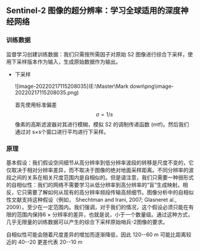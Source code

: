 ## Sentinel-2 图像的超分辨率：学习全球适用的深度神经网络

### 训练数据

监督学习创建训练数据：我们只需按所需因子对原始 S2 图像进行综合下采样，使用下采样版本作为输入，生成原始数据作为输出。

- 下采样

  ![image-20220217115208035](E:\Master\Mark down\png\image-20220217115208035.png)

  首先使用标准偏差$$
  \sigma =1/s
  $$像素的高斯滤波器对其进行模糊，模拟 S2 的调制传递函数 (mtf)。然后我们通过对 s×s个窗口进行平均进行下采样。

### 原理

基本假设：我们假设空间细节从高分辨率到低分辨率波段的转移是尺度不变的，它仅取决于相对分辨率差异，而不取决于图像的绝对地面采样距离。不同分辨率的波段之间的关系在相关尺度范围内是自相似的。但是请注意，我们只需要一种弱形式的自相似性：我们的网络不需要学习从低分辨率到高分辨率的“盲”生成映射。相反，它只需要了解如何从现有的高分辨率频段传输高频细节。图像分析中的自相似性文献支持这种假设（例如， Shechtman and Irani, 2007; Glasneret al., 2009）。至少在一定范围内。我们强调，对于我们的情况，这个假设必须只能在有限的范围内保持6 × 分辨率的差异，也就是说，小于一个数量级。通过这种方式，几乎无限量的训练数据可以产生的综合下采样原始哨兵-2图像的要求。

自相似性可能会随着尺度差异的增加而逐渐降低，因此 120--60 m 可能比距离较近的 40--20 更差代表 20--10 m

